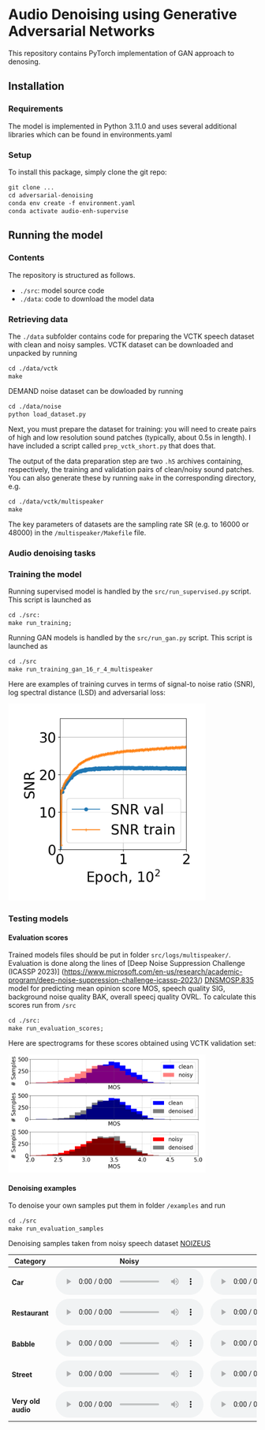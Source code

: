 Audio Denoising using Generative Adversarial Networks
=====================================================

This repository contains PyTorch implementation of GAN approach to denosing.


## Installation

### Requirements

The model is implemented in Python 3.11.0 and uses several additional libraries which can be found in
environments.yaml


### Setup

To install this package, simply clone the git repo:

```
git clone ...
cd adversarial-denoising
conda env create -f environment.yaml
conda activate audio-enh-supervise
```

## Running the model

### Contents

The repository is structured as follows.

* `./src`: model source code
* `./data`: code to download the model data

### Retrieving data

The `./data` subfolder contains code for preparing the VCTK speech dataset with 
clean and noisy samples. VCTK dataset can be downloaded and unpacked by running
```
cd ./data/vctk
make
```
DEMAND noise dataset can be dowloaded by running 
```
cd ./data/noise
python load_dataset.py
```

Next, you must prepare the dataset for training:
you will need to create pairs of high and low resolution sound patches (typically, about 0.5s in length).
I have included a script called `prep_vctk_short.py` that does that. 

The output of the data preparation step are two `.h5` archives containing, respectively, the training and validation pairs of clean/noisy sound patches.
You can also generate these by running `make` in the corresponding directory, e.g.
```
cd ./data/vctk/multispeaker
make
```

The key parameters of datasets are the sampling rate SR (e.g. to 16000 or 48000) in the `/multispeaker/Makefile` file.


### Audio denoising tasks


### Training the model

Running supervised model is handled by the `src/run_supervised.py` script.
This script is launched as 

```
cd ./src:
make run_training;
```

Running GAN models is handled by the `src/run_gan.py` script.
This script is launched as 

```
cd ./src
make run_training_gan_16_r_4_multispeaker
```

Here are examples of training curves in terms of signal-to noise ratio (SNR), log spectral distance (LSD) 
and adversarial loss:

<img src="results/learning_curves/multispeaker/sr16000/gan_alt_5/gan_alt_5_multispeaker_SNR_loss.png" alt="SNR learning curve" width="400">

### Testing models

#### Evaluation scores

Trained models files should be put in folder `src/logs/multispeaker/`. 
Evaluation is done along the lines of [Deep Noise Suppression Challenge (ICASSP 2023)]
(https://www.microsoft.com/en-us/research/academic-program/deep-noise-suppression-challenge-icassp-2023/)
[DNSMOSP.835](https://arxiv.org/pdf/2110.01763) model for predicting mean opinion score MOS, 
speech quality SIG, background noise quality BAK, overall speecj quality OVRL.
To calculate this scores run from `/src`

```
cd ./src:
make run_evaluation_scores;
```

Here are spectrograms for these scores obtained using VCTK validation set:

<img src="results/MOS/MOS.png" alt="MOS histogram" width="400">

#### Denoising examples

To denoise your own samples put them in folder `/examples` and run

```
cd ./src
make run_evaluation_samples
```

Denoising samples taken from noisy speech dataset [NOIZEUS](https://ecs.utdallas.edu/loizou/speech/noizeus/)

| **Category**       | **Noisy**                                                                                 | **Denoised**                                                                                              | **Car Noise**                                                                    |
|--------------------|-------------------------------------------------------------------------------------------|-----------------------------------------------------------------------------------------------------------|----------------------------------------------------------------------------------|
| **Car**            | <audio controls><source src="data/examples/sp01_car_sn10.wav" type="audio/wav"></audio>   | <audio controls><source src="data/examples/Denoised/sp01_car_sn10.pr.wav.wav" type="audio/wav"></audio>        | <audio controls><source src="examples/sp01_car_sn10.wav" type="audio/wav"></audio>  |
| **Restaurant**     | <audio controls><source src="data/examples/sp01_restaurant_sn10.wav" type="audio/wav"></audio> | <audio controls><source src="data/examples/Denoised/sp01_restaurant_sn10.pr.wav.wav" type="audio/wav"></audio> | <audio controls><source src="examples/sp01_car_sn10.pr.wav.wav" type="audio/wav"></audio> |
| **Babble**         | <audio controls><source src="data/examples/sp01_babble_sn10.wav" type="audio/wav"></audio>     | <audio controls><source src="data/examples/Denoised/sp01_babble_sn10.pr.wav.wav" type="audio/wav"></audio>     | <audio controls><source src="examples/sp01_car_sn10.pr.wav.wav" type="audio/wav"></audio> |
| **Street**         | <audio controls><source src="data/examples/sp01_street_sn10.wav" type="audio/wav"></audio>     | <audio controls><source src="data/examples/Denoised/sp01_street_sn10.pr.wav.wav" type="audio/wav"></audio>     | <audio controls><source src="examples/sp01_car_sn10.pr.wav.wav" type="audio/wav"></audio> |
| **Very old audio** | <audio controls><source src="data/examples/vl.mp3" type="audio/wav"></audio>                   | <audio controls><source src="data/examples/Denoised/vl.pr.wav.wav" type="audio/wav"></audio>                   | <audio controls><source src="examples/sp01_car_sn10.pr.wav.wav" type="audio/wav"></audio> |

